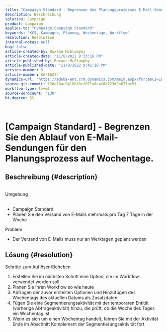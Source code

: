 ```yaml
---
title: "Campaign Standard - Begrenzen des Planungsprozesses E-Mail-Sendungen auf Wochentage"
description: Beschreibung
solution: Campaign
product: Campaign
applies-to: "Campaign,Campaign Standard"
keywords: "KCS, Kampagne, Planung, Wochentage, Workflow"
resolution: Resolution
internal-notes: null
bug: false
article-created-by: Roxann McGlumphy
article-created-date: "11/8/2022 9:33:16 PM"
article-published-by: Roxann McGlumphy
article-published-date: "11/8/2022 9:41:18 PM"
version-number: 3
article-number: KA-16374
dynamics-url: "https://adobe-ent.crm.dynamics.com/main.aspx?forceUCI=1&pagetype=entityrecord&etn=knowledgearticle&id=3710adef-ac5f-ed11-9561-6045bd006704"
source-git-commit: 128e18ac9418b18cf871e0c4f6d723d9b677bc5f
workflow-type: tm+mt
source-wordcount: '130'
ht-degree: 5%

---
```


# [Campaign Standard] - Begrenzen Sie den Ablauf von E-Mail-Sendungen für den Planungsprozess auf Wochentage.

## Beschreibung {#description}

<br>Umgebung<br><br>
- Campaign Standard
- Planen Sie den Versand von E-Mails mehrmals pro Tag 7 Tage in der Woche

Problem
- Der Versand von E-Mails muss nur an Werktagen geplant werden



## Lösung {#resolution}

Schritte zum Auflösen/Beheben
1. Erstellen Sie im nächsten Schritt eine Option, die im Workflow verwendet werden soll.
2. Planen Sie Ihren Workflow so wie heute
3. Abfragen der zuvor erstellten Optionen und Hinzufügen des Wochentags des aktuellen Datums als Zusatzdaten
4. Fügen Sie eine Segmentierungsaktivität mit der temporären Entität (vorherige Abfrageaktivität) hinzu, die prüft, ob die Woche des Tages ein Wochentag ist.
5. Wenn es sich um einen Wochentag handelt, fahren Sie mit der Aktivität Ende im Abschnitt Komplement der Segmentierungsaktivität fort.





